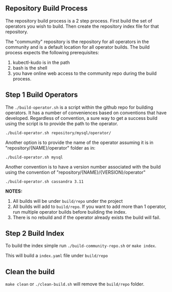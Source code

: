 ## Repository Build Process

The repository build process is a 2 step process.  First build the set of operators you wish to build. Then create the repository index file for that repository.

The "community" repository is the repository for all operators in the community and is a default location for all operator builds. The build process expects the following prerequisites:

1. kubectl-kudo is in the path
2. bash is the shell
3. you have online web access to the community repo during the build process.

## Step 1 Build Operators

The `./build-operator.sh` is a script within the github repo for building operators.  It has a number of conveniences based on conventions that have developed. Regardless of convention, a sure way to get a success build using the script is to provide the path to the operator.

`./build-operator.sh repository/mysql/operator/`

Another option is to provide the name of the operator assuming it is in "repository/{NAME}/operator" folder as in:

`./build-operator.sh mysql`

Another convention is to have a version number associated with the build using the convention of "repository/{NAME}/{VERSION}/operator"

`./build-operator.sh cassandra 3.11`

**NOTES:**
1. All builds will be under `build/repo` under the project
2. All builds will add to `build/repo`.  If you want to add more than 1 operator, run multiple operator builds before building the index.
3. There is no rebuild and if the operator already exists the build will fail.

## Step 2 Build Index

To build the index simple run `./build-community-repo.sh` or `make index`.

This will build a `index.yaml` file under `build/repo`

## Clean the build

`make clean` or `./clean-build.sh` will remove the `build/repo` folder.
